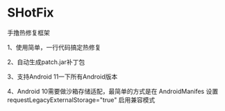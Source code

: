 # SHotFix
手撸热修复框架

1、使用简单，一行代码搞定热修复

2、自动生成patch.jar补丁包

3、支持Android 11一下所有Android版本

4、Android 10需要做沙箱存储适配，最简单的方式是在 AndroidManifes 设置 requestLegacyExternalStorage="true" 启用兼容模式
